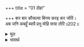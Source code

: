 +++
title = "01 दोहा"

+++
बार बार कौसल्या बिनय करइ कर जोरि।  
अब जनि कबहूँ ब्यापै प्रभु मोहि माया तोरि॥202॥  

<details><summary>मूल</summary>

बार बार कौसल्या बिनय करइ कर जोरि।  
अब जनि कबहूँ ब्यापै प्रभु मोहि माया तोरि॥202॥  
</details>

<details><summary>भावार्थ</summary>

कौसल्याजी बार-बार हाथ जोडकर विनय करती हैं कि हे प्रभो! मुझे आपकी माया अब कभी न व्यापे॥202॥  
</details>



